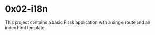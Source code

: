 # 0x02-i18n

This project contains a basic Flask application with a single route and an index.html template.